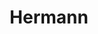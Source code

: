 ---
title: Hermann
description: Lieber Hermann, ich wünsche dir einen frohen Advent!
permalink: /hermann
redirect_from:
    - /pages/martin 
    - /martin
---